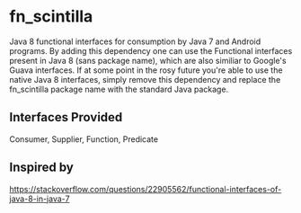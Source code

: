 # fn_scintilla

Java 8 functional interfaces for consumption by Java 7 and Android programs. By adding this dependency one can use the Functional interfaces present in Java 8 (sans package name), which are also similiar to Google's Guava interfaces.  If at some point in the rosy future you're able to use the native Java 8 interfaces, simply remove this dependency and replace the fn_scintilla package name with the standard Java package.

## Interfaces Provided

Consumer, Supplier, Function, Predicate

## Inspired by

https://stackoverflow.com/questions/22905562/functional-interfaces-of-java-8-in-java-7

